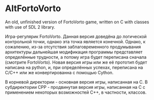 # AltFortoVorto
An old, unfinished version of FortoVorto game, written on C with classes with use of SDL 2 library.

Игра-регулярик FortoVorto. Данная версия доведёна до логической контрольной точки, однако эта точка является конечной. Однако, к сожалению, из-за отсутствия заблаговременного продумывания архитектуры дальнейшая модификация программы представляет определённые трудности, а потому игра будет переписана сначала (смотрите FortoVorto). Новая версия игры или же её прототип будет написана на python, и, при определённых успехах, переписана на C/C++ или же конвертированна с помощью Cython.

В корневой директории - основная версия игры, написанная на C.
В субдиректории CPP - продвинутая версия игры, написанная на С с применением некоторых возможностей С++, в частности, классов.
